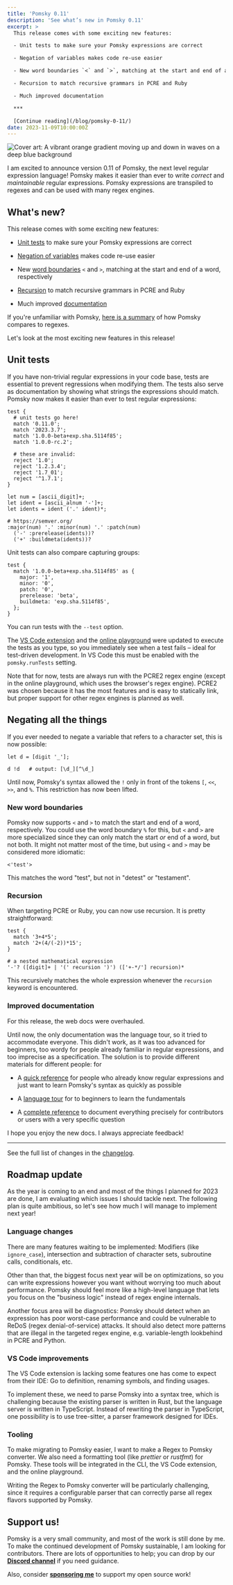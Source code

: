 ```yaml
---
title: 'Pomsky 0.11'
description: 'See what’s new in Pomsky 0.11'
excerpt: >
  This release comes with some exciting new features:

  - Unit tests to make sure your Pomsky expressions are correct

  - Negation of variables makes code re-use easier

  - New word boundaries `<` and `>`, matching at the start and end of a word, respectively

  - Recursion to match recursive grammars in PCRE and Ruby

  - Much improved documentation

  ***

  [Continue reading](/blog/pomsky-0-11/)
date: 2023-11-09T10:00:00Z
---
```


![Cover art: A vibrant orange gradient moving up and down in waves on a deep blue background](_cover.png)

I am excited to announce version 0.11 of Pomsky, the next level regular expression language! Pomsky makes it easier than ever to write _correct_ and _maintainable_ regular expressions. Pomsky expressions are transpiled to regexes and can be used with many regex engines.

## What's new?

This release comes with some exciting new features:

<div class="big-list">

- [Unit tests](#unit-tests) to make sure your Pomsky expressions are correct

- [Negation of variables](#negating-all-the-things) makes code re-use easier

- New [word boundaries](#new-word-boundaries) `<` and `>`, matching at the start and end of a word, respectively

- [Recursion](#recursion) to match recursive grammars in PCRE and Ruby

- Much improved [documentation](#improved-docs)

</div>

If you're unfamiliar with Pomsky, [here is a summary](/docs/get-started/quick-reference) of how Pomsky compares to regexes.

Let's look at the most exciting new features in this release!

## Unit tests

If you have non-trivial regular expressions in your code base, tests are essential to prevent regressions when modifying them. The tests also serve as documentation by showing what strings the expressions should match. Pomsky now makes it easier than ever to test regular expressions:

```pomsky
test {
  # unit tests go here!
  match '0.11.0';
  match '2023.3.7';
  match '1.0.0-beta+exp.sha.5114f85';
  match '1.0.0-rc.2';

  # these are invalid:
  reject '1.0';
  reject '1.2.3.4';
  reject '1.7_01';
  reject '^1.7.1';
}

let num = [ascii_digit]+;
let ident = [ascii_alnum '-']+;
let idents = ident ('.' ident)*;

# https://semver.org/
:major(num) '.' :minor(num) '.' :patch(num)
  ('-' :prerelease(idents))?
  ('+' :buildmeta(idents))?
```

Unit tests can also compare capturing groups:

```pomsky
test {
  match '1.0.0-beta+exp.sha.5114f85' as {
    major: '1',
    minor: '0',
    patch: '0',
    prerelease: 'beta',
    buildmeta: 'exp.sha.5114f85',
  };
}
```

You can run tests with the `--test` option.

The [VS Code extension](https://marketplace.visualstudio.com/items?itemName=pomsky-lang.pomsky-vscode) and the [online playground](https://playground.pomsky-lang.org/) were updated to execute the tests as you type, so you immediately see when a test fails – ideal for test-driven development. In VS Code this must be enabled with the `pomsky.runTests` setting.

Note that for now, tests are always run with the PCRE2 regex engine (except in the online playground, which uses the browser's regex engine). PCRE2 was chosen because it has the most features and is easy to statically link, but proper support for other regex engines is planned as well.

## Negating all the things

If you ever needed to negate a variable that refers to a character set, this is now possible:

```pomsky
let d = [digit '_'];

d !d   # output: [\d_][^\d_]
```

Until now, Pomsky's syntax allowed the `!` only in front of the tokens `[`, `<<`, `>>`, and `%`. This restriction has now been lifted.

### New word boundaries

Pomsky now supports `<` and `>` to match the start and end of a word, respectively. You could use the word boundary `%` for this, but `<` and `>` are more specialized since they can only match the start _or_ end of a word, but not both. It might not matter most of the time, but using `<` and `>` may be considered more idiomatic:

```pomsky
<'test'>
```

This matches the word "test", but not in "detest" or "testament".

### Recursion

When targeting PCRE or Ruby, you can now use recursion. It is pretty straightforward:

```pomsky
test {
  match '3+4*5';
  match '2+(4/(-2))*15';
}

# a nested mathematical expression
'-'? ([digit]+ | '(' recursion ')') (['+-*/'] recursion)*
```

This recursively matches the whole expression whenever the `recursion` keyword is encountered.

### Improved documentation

For this release, the web docs were overhauled.

Until now, the only documentation was the language tour, so it tried to accommodate everyone. This didn't work, as it was too advanced for beginners, too wordy for people already familiar in regular expressions, and too imprecise as a specification. The solution is to provide different materials for different people:
for

- A [quick reference](/docs/get-started/quick-reference/) for people who already know regular expressions and just want to learn Pomsky's syntax as quickly as possible

- A [language tour](/docs/language-tour/strings/) for to beginners to learn the fundamentals

- A [complete reference](/docs/reference/grammar/) to document everything precisely for contributors or users with a very specific question

I hope you enjoy the new docs. I always appreciate feedback!

---

See the full list of changes in the [changelog](https://github.com/pomsky-lang/pomsky/blob/v0.11/CHANGELOG.md).

## Roadmap update

As the year is coming to an end and most of the things I planned for 2023 are done, I am evaluating which issues I should tackle next. The following plan is quite ambitious, so let's see how much I will manage to implement next year!

### Language changes

There are many features waiting to be implemented: Modifiers (like `ignore_case`), intersection and subtraction of character sets, subroutine calls, conditionals, etc.

Other than that, the biggest focus next year will be on optimizations, so you can write expressions however you want without worrying too much about performance. Pomsky should feel more like a high-level language that lets you focus on the "business logic" instead of regex engine internals.

Another focus area will be diagnostics: Pomsky should detect when an expression has poor worst-case performance and could be vulnerable to ReDoS (regex denial-of-service) attacks. It should also detect more patterns that are illegal in the targeted regex engine, e.g. variable-length lookbehind in PCRE and Python.

### VS Code improvements

The VS Code extension is lacking some features one has come to expect from their IDE: Go to definition, renaming symbols, and finding usages.

To implement these, we need to parse Pomsky into a syntax tree, which is challenging because the existing parser is written in Rust, but the language server is written in TypeScript. Instead of rewriting the parser in TypeScript, one possibility is to use tree-sitter, a parser framework designed for IDEs.

### Tooling

To make migrating to Pomsky easier, I want to make a Regex to Pomsky converter. We also need a formatting tool (like _prettier_ or _rustfmt_) for Pomsky. These tools will be integrated in the CLI, the VS Code extension, and the online playground.

Writing the Regex to Pomsky converter will be particularly challenging, since it requires a configurable parser that can correctly parse all regex flavors supported by Pomsky.

## Support us!

Pomsky is a very small community, and most of the work is still done by me. To make the continued development of Pomsky sustainable, I am looking for contributors. There are lots of opportunities to help; you can drop by our [**Discord channel**](https://discord.gg/uwap2uxMFp) if you need guidance.

Also, consider [**sponsoring me**](https://github.com/sponsors/Aloso) to support my open source work!
